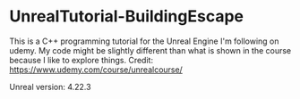 # UnrealTutorial-BuildingEscape
This is a C++ programming tutorial for the Unreal Engine  I'm following on udemy. My code might be slightly different than what is shown in the course because I like to explore things.  Credit: https://www.udemy.com/course/unrealcourse/

Unreal version: 4.22.3
